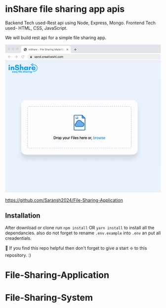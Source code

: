 # inShare file sharing app apis

Backend Tech used-Rest api using Node, Express, Mongo.
Frontend Tech used- HTML, CSS, JavaScript.

We will build rest api for a simple file sharing app. 

![demo gif](https://github.com/ShivamJoker/GIF-Demos/raw/master/inshare%20demo.gif)


https://github.com/Saransh2024/File-Sharing-Application


## Installation 
After download or clone run `npm install` OR `yarn install` to install all the dependancies.
also do not forget to rename `.env.example` into `.env` an put all creadentials.

🙏 If you find this repo helpful then don't forget to give a start ❇️ to this repository. :)
# File-Sharing-Application
# File-Sharing-System
